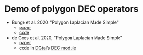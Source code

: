 # Demo of polygon DEC operators

* Bunge et al. 2020, "Polygon Laplacian Made Simple"
   * [paper](https://onlinelibrary.wiley.com/doi/full/10.1111/cgf.13931)
   * [code](https://github.com/mbotsch/polygon-laplacian)
* de Goes et al. 2020, "Polygon Laplacian Made Simple"
   * [paper](https://onlinelibrary.wiley.com/doi/full/10.1111/cgf.13931)
   * code in [DGtal](https://www.dgtal.org/)'s [DEC module](https://www.dgtal.org/doc/stable/modulePolygonalCalculus.html)